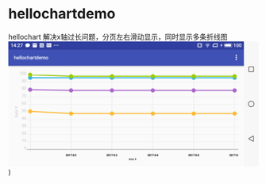 # hellochartdemo
hellochart 解决x轴过长问题，分页左右滑动显示，同时显示多条折线图
![Alt text](https://github.com/liyuanwei/hellochartdemo/blob/master/device-2018-06-28-142636.png)
)